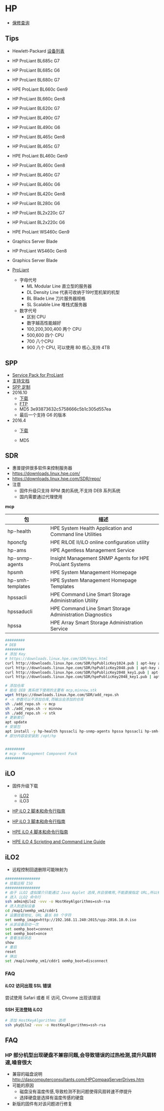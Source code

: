 # HP

* [保修查询](http://h20564.www2.hp.com/hpsc/wc/public/find)

## Tips

* Hewlett-Packard [设备列表](https://en.wikipedia.org/wiki/List_of_Hewlett-Packard_products)
* HP ProLiant BL685c G7
* HP ProLiant BL685c G6
* HP ProLiant BL680c G7
* HPE ProLiant BL660c Gen9
* HP ProLiant BL660c Gen8
* HP ProLiant BL620c G7
* HP ProLiant BL490c G7
* HP ProLiant BL490c G6
* HP ProLiant BL465c Gen8
* HP ProLiant BL465c G7
* HPE ProLiant BL460c Gen9
* HP ProLiant BL460c Gen8
* HP ProLiant BL460c G7
* HP ProLiant BL460c G6
* HP ProLiant BL420c Gen8
* HP ProLiant BL280c G6
* HP ProLiant BL2x220c G7
* HP ProLiant BL2x220c G6
* HPE ProLiant WS460c Gen9
* Graphics Server Blade
* HP ProLiant WS460c Gen8
* Graphics Server Blade



* [ProLiant](https://en.wikipedia.org/wiki/ProLiant)
  * 字母代号
    * ML Modular Line 直立型的服务器
    * DL Density Line 代表可收纳于19吋宽机架的机型
    * BL Blade Line 刀片服务器规格
    * SL Scalable Line 堆栈式服务器
  * 数字代号
    * 区别 CPU
    * 数字越高性能越好
    * 100,200,300,400 两个 CPU
    * 500,600 四个 CPU
    * 700 八个CPU
    * 900 八个 CPU, 可以使用 80 核心,支持 4TB



## SPP
* [Service Pack for ProLiant](http://h17007.www1.hpe.com/us/en/enterprise/servers/products/service_pack/spp/index.aspx)
* [支持文档](http://www.hpe.com/servers/spp/documentation)
* [SPP 定制](https://spp.hpe.com/custom/)
* 2016.10
  * [下载](http://h30537.www3.hpe.com/prdownloads/871790_001_spp-2016.10.0-SPP2016100.2016_1015.191.iso?downloadid=ZngxrLJbrIfzbkhKG5qkwlAbtXPD8Mj43YYvUi04oH_CpalGib3oorrxZIW2dgOvr1E5b3qxgFb-94eE4cs_8zAdbwJRZP_TT2FbFZ7ANVrwG2ddEHSpYw_Ep-vsDSA7wICvJWw6q8gaxtOZabSyQZwDpwC7KstvKJqWHZZU73iqUg79QJLMnA==&merchantId=SPPHPSC_KIOSK&dlm=ON&rnid=1.0&bpid=ISS&egid=F&__dlk__=1477463496_b95a3584ceceed54131873e687af498a)
  * [FTP](http://ftp.hp.com/pub/softlib2/software1/cd/p1450150448/v108035/HPIP163.2016_0720.i192.227.iso)
  * MD5 3e93873632c5758666c5b1c305d557ea
  * 最后一个支持 G6 的版本
* 2016.4
  * [下载](http://h30537.www3.hpe.com/prdownloads/864794_001_spp-2016.04.0-SPP2016040.2016_0317.20.iso?downloadid=qmlXmP36x_qflRBA0l4VslAbtXPD8Mj43YYvUi04oH9NqAtYvv4z92f1msUWKG9a89uzrwRLZILRrv6dZbsxKt8wHKPDV-xQroWAHhdGg7ziVFo5zZ2g4m6vQtrj1UX2GcOSkUSOFt_JS4y3d9cNnwJHD_eYTPx6SVNrm9FeyZw=&merchantId=SPPHPSC_KIOSK&dlm=ON&rnid=1.0&bpid=ISS&egid=F&__dlk__=1459656111_99f8fe320600eca474f39f04e135db51)

  * MD5

## SDR
  * 惠普提供很多软件来控制服务器
  * https://downloads.linux.hpe.com/
  * https://downloads.linux.hpe.com/SDR/repo/
  * 注意
    * 固件升级只支持 RPM 类的系统,不支持 DEB 系列系统
    * 国内需要通过代理使用

__mcp__

包 | 描述
----|----
hp-health	         | HPE System Health Application and Command line Utilities
hponcfg	           | HPE RILOE II/iLO online configuration utility
hp-ams             | HPE Agentless Management Service
hp-snmp-agents	   | Insight Management SNMP Agents for HPE ProLiant Systems
hpsmh	             | HPE System Management Homepage
hp-smh-templates	 | HPE System Management Homepage Templates
hpssacli	         | HPE Command Line Smart Storage Administration Utility
hpssaducli	       | HPE Command Line Smart Storage Administration Diagnostics
hpssa	             | HPE Array Smart Storage Administration Service

```bash
#########
# DEB
#########
# 添加 Key
# https://downloads.linux.hpe.com/SDR/keys.html
curl http://downloads.linux.hpe.com/SDR/hpPublicKey1024.pub | apt-key add -
curl http://downloads.linux.hpe.com/SDR/hpPublicKey2048.pub | apt-key add -
curl http://downloads.linux.hpe.com/SDR/hpPublicKey2048_key1.pub | apt-key add -
curl http://downloads.linux.hpe.com/SDR/hpePublicKey2048_key1.pub | apt-key add -

# 添加仓库
# 能在 DEB 类系统下使用的主要有 mcp,minnow,stk
wget https://downloads.linux.hpe.com/SDR/add_repo.sh
# -n 参数可以不添加仓库,而输出会添加的仓库
sh ./add_repo.sh -v mcp
sh ./add_repo.sh -v minnow
sh ./add_repo.sh -v stk
# 更新索引
apt update
# 安装包
apt install -y hp-health hpssacli hp-snmp-agents hpssa hpssacli hp-smh-templates hpsmh hponcfg
# 部分内容会安装到 /opt/hp


#########
# mcp - Management Component Pack
#########

```


## iLO
* 固件升级下载
  * [iLO2](http://h20564.www2.hpe.com/hpsc/swd/public/readIndex?sp4ts.oid=1135772)
  * iLO3

* [HP iLO 2 脚本和命令行指南](http://h20565.www2.hpe.com/hpsc/doc/public/display?docId=emr_na-c03351064)
* [HP iLO 3 脚本和命令行指南](http://h20565.www2.hpe.com/hpsc/doc/public/display?docId=emr_na-c02774508)
* [HPE iLO 4 脚本和命令行指南](http://h20566.www2.hpe.com/hpsc/doc/public/display?docId=c03334060)
* [HPE iLO 4 Scripting and Command Line Guide](http://h20565.www2.hpe.com/hpsc/doc/public/display?docId=c03334058)


## iLO2

* 远程控制回退删除可能映射为 <Ctrl-H>

```bash
################
# 挂载远程 ISO
################
# 由于 iLO2 虚拟媒介只能通过 Java Applet 选择,并且很难用,不能直接指定 URL,所以有了以下方法
# 进入 iLO2 命令行
ssh admin@ilo2 -vvv -o HostKeyAlgorithms=ssh-rsa
# 进入到虚拟设备
cd /map1/oemhp_vm1/cddr1
# 设置挂载地址, URL 最长 80 个字符
set oemhp_image=http://192.168.11.240:2015/spp-2016.10.0.iso
# 从该设备启动一次
set oemhp_boot=connect
set oemhp_boot=once
# 查看当前状态
show
# 重启
reset
# 弹出
set /map1/oemhp_vm1/cddr1 oemhp_boot=disconnect
```

### FAQ
#### iLO2 访问出现 SSL 错误
尝试使用 Safari 或者 IE 访问, Chrome 出现该错误

#### SSH 无法登陆 iLO2
```bash
# 添加 HostKeyAlgorithms 选项
ssh yky@ilo2 -vvv -o HostKeyAlgorithms=ssh-rsa
```

## FAQ
### HP 部分机型出现硬盘不兼容问题,会导致错误的过热检测,提升风扇转速,噪音很大
* 兼容的磁盘说明 http://dascomputerconsultants.com/HPCompaqServerDrives.htm
* 可能的原因
  * 磁盘没有温度传感,导致检测不到问题使得风扇转速不停提升
  * 选择硬盘是选择有温度传感的硬盘
* 新版的固件有对该问题进行修复
